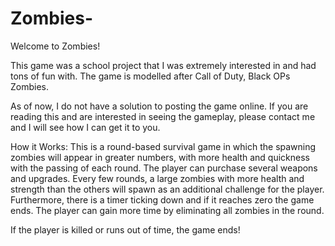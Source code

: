 # Zombies-

Welcome to Zombies!

This game was a school project that I was extremely interested in and had tons of fun with. The game is modelled after Call of Duty, Black OPs Zombies.

As of now, I do not have a solution to posting the game online. If you are reading this and are interested in seeing the gameplay, please contact me and 
I will see how I can get it to you.

How it Works:
This is a round-based survival game in which the spawning zombies will appear in greater numbers, with more health and quickness with the passing of each round.
The player can purchase several weapons and upgrades. Every few rounds, a large zombies with more health and strength than the others will spawn as an additional challenge for the player. Furthermore, there is a timer ticking down and if it reaches zero the game ends. The player can gain more time by eliminating all zombies in the round.

If the player is killed or runs out of time, the game ends!
